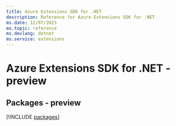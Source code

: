 ```yaml
---
title: Azure Extensions SDK for .NET
description: Reference for Azure Extensions SDK for .NET
ms.date: 12/07/2023
ms.topic: reference
ms.devlang: dotnet
ms.service: extensions
---
```

# Azure Extensions SDK for .NET - preview
## Packages - preview
[!INCLUDE [packages](extensions-index.md)]
